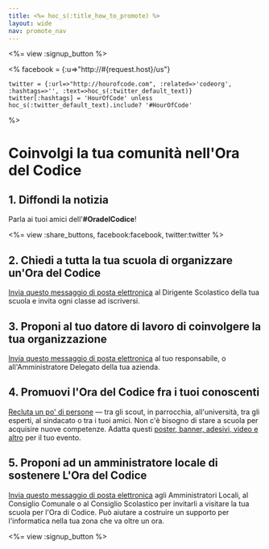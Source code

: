 ```yaml
---
title: <%= hoc_s(:title_how_to_promote) %>
layout: wide
nav: promote_nav
---
```

<%= view :signup_button %>

<%
    facebook = {:u=>"http://#{request.host}/us"}

    twitter = {:url=>"http://hourofcode.com", :related=>'codeorg', :hashtags=>'', :text=>hoc_s(:twitter_default_text)}
    twitter[:hashtags] = 'HourOfCode' unless hoc_s(:twitter_default_text).include? '#HourOfCode'
%>

# Coinvolgi la tua comunità nell'Ora del Codice

## 1. Diffondi la notizia

Parla ai tuoi amici dell'**#OradelCodice**!

<%= view :share_buttons, facebook:facebook, twitter:twitter %>

## 2. Chiedi a tutta la tua scuola di organizzare un'Ora del Codice

[Invia questo messaggio di posta elettronica](<%= resolve_url('/promote/resources#sample-emails') %>) al Dirigente Scolastico della tua scuola e invita ogni classe ad iscriversi.

## 3. Proponi al tuo datore di lavoro di coinvolgere la tua organizzazione

[Invia questo messaggio di posta elettronica](<%= resolve_url('/promote/resources#sample-emails') %>) al tuo responsabile, o all'Amministratore Delegato della tua azienda.

## 4. Promuovi l'Ora del Codice fra i tuoi conoscenti

[ Recluta un po' di persone](<%= resolve_url('/promote/resources#sample-emails') %>) — tra gli scout, in parrocchia, all'università, tra gli esperti, al sindacato o tra i tuoi amici. Non c'è bisogno di stare a scuola per acquisire nuove competenze. Adatta questi [poster, banner, adesivi, video e altro](<%= resolve_url('/promote/resources') %>) per il tuo evento.

## 5. Proponi ad un amministratore locale di sostenere L'Ora del Codice

[Invia questo messaggio di posta elettronica](<%= resolve_url('/promote/resources#sample-emails') %>) agli Amministratori Locali, al Consiglio Comunale o al Consiglio Scolastico per invitarli a visitare la tua scuola per l'Ora di Codice. Può aiutare a costruire un supporto per l'informatica nella tua zona che va oltre un ora.

<%= view :signup_button %>
